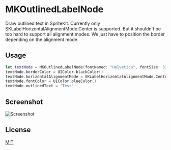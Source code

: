 # MKOutlinedLabelNode
Draw outlined text in SpriteKit. Currently only SKLabelHorizontalAlignmentMode.Center is supported. But it shouldn't be too hard to support all alignment modes. We just have to position the border depending on the alignment mode.

Usage
-----
```swift
let textNode = MKOutlinedLabelNode(fontNamed: "Helvetica", fontSize: 32)
textNode.borderColor = UIColor.blackColor()
textNode.horizontalAlignmentMode = SKLabelHorizontalAlignmentMode.Center
textNode.fontColor = UIColor.blueColor()
textNode.outlinedText = "Test"
```

Screenshot
----------

![Screenshot](https://raw.githubusercontent.com/marioklaver/MKOutlinedLabelNode/master/OutlinedText.png)

License
-------
[MIT](https://github.com/marioklaver/MKOutlinedLabelNode/blob/master/LICENSE)
